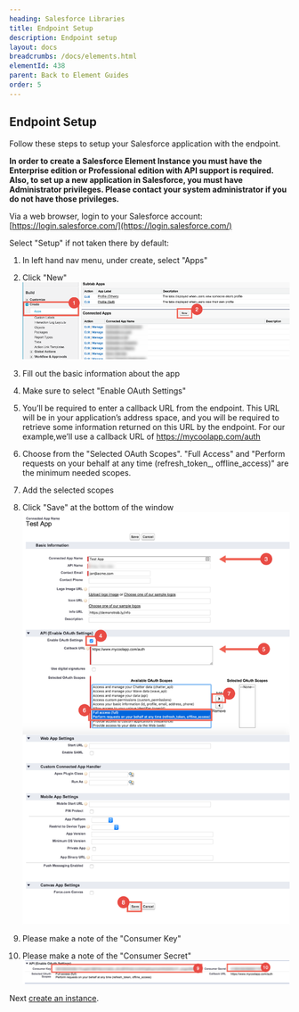 ```yaml
---
heading: Salesforce Libraries
title: Endpoint Setup
description: Endpoint setup
layout: docs
breadcrumbs: /docs/elements.html
elementId: 438
parent: Back to Element Guides
order: 5
---
```


## Endpoint Setup

Follow these steps to setup your Salesforce application with the endpoint.

__In order to create a Salesforce Element Instance you must have the Enterprise edition or Professional edition with API support is required. Also, to set up a new application in Salesforce, you must have Administrator privileges. Please contact your system administrator if you do not have those privileges.__

Via a web browser, login to your Salesforce account:
[https://login.salesforce.com/](https://login.salesforce.com/)


Select "Setup" if not taken there by default:

1. In left hand nav menu, under create, select "Apps"

2. Click "New"
![Salesforce Connected App step 1](img/salesforce-connected-app-1.png)

3. Fill out the basic information about the app

4. Make sure to select "Enable OAuth Settings"

5. You’ll be required to enter a callback URL from the endpoint. This URL will be in your application’s address space, and you will be required to retrieve some information returned on this URL by the endpoint. For our example,we’ll use a callback URL of https://mycoolapp.com/auth

6. Choose from the "Selected OAuth Scopes". "Full Access" and "Perform requests on your behalf at any time (refresh_token_, offline_access)" are the minimum needed scopes.

7. Add the selected scopes

8. Click "Save" at the bottom of the window ![Salesforce Connected App step 2](img/salesforce-connected-app-2.png)

9. Please make a note of the "Consumer Key"

10. Please make a note of the "Consumer Secret" ![Salesforce Connected App step 3](img/salesforce-connected-app-3.png)

Next [create an instance](salesforce-libraries-create-instance.html).
